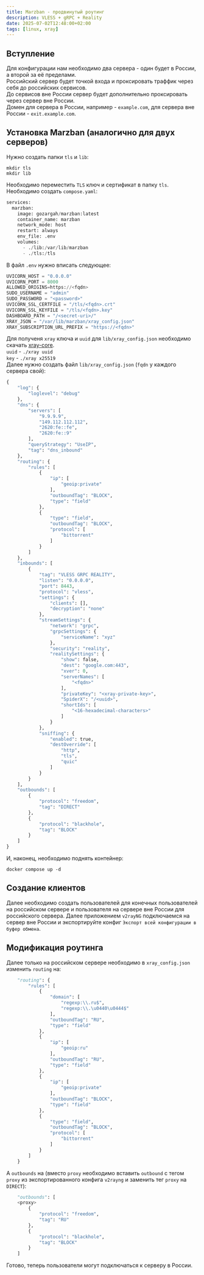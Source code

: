 ```yaml
---
title: Marzban - продвинутый роутинг
description: VLESS + gRPC + Reality
date: 2025-07-02T12:48:00+02:00
tags: [linux, xray]
---
```


## Вступление

Для конфигурации нам необходимо два сервера - один будет в России, а второй за её пределами.\
Российский сервер будет точкой входа и проксировать траффик через себя до российских сервисов.\
До сервисов вне России сервер будет дополнительно проксировать через сервер вне России.\
Домен для сервера в России, например - `example.com`, для сервера вне России - `exit.example.com`.

## Установка Marzban (аналогично для двух серверов)

Нужно создать папки `tls` и `lib`:
```shell
mkdir tls
mkdir lib
```
Необходимо переместить `TLS` ключ и сертификат в папку `tls`.\
Необходимо создать `compose.yaml`:
```python
services:
  marzban:
    image: gozargah/marzban:latest
    container_name: marzban
    network_mode: host
    restart: always
    env_file: .env
    volumes:
      - ./lib:/var/lib/marzban
      - ./tls:/tls
```

В файл `.env` нужно вписать следующее:
```python
UVICORN_HOST = "0.0.0.0"
UVICORN_PORT = 8000
ALLOWED_ORIGINS=https://<fqdn>
SUDO_USERNAME = "admin"
SUDO_PASSWORD = "<password>"
UVICORN_SSL_CERTFILE = "/tls/<fqdn>.crt"
UVICORN_SSL_KEYFILE = "/tls/<fqdn>.key"
DASHBOARD_PATH = "/<secret-uri>/"
XRAY_JSON = "/var/lib/marzban/xray_config.json"
XRAY_SUBSCRIPTION_URL_PREFIX = "https://<fqdn>"
```

Для полученя `xray` ключа и `uuid` для `lib/xray_config.json` необходимо скачать [xray-core](https://github.com/XTLS/Xray-core/releases/).\
`uuid` - `./xray uuid`\
`key` - `./xray x25519`\
Далее нужно создать файл `lib/xray_config.json` (`fqdn` у каждого сервера свой):
```python
{
    "log": {
        "loglevel": "debug"
    },
    "dns": {
        "servers": [
            "9.9.9.9",
            "149.112.112.112",
            "2620:fe::fe",
            "2620:fe::9"
        ],
        "queryStrategy": "UseIP",
        "tag": "dns_inbound"
    },
    "routing": {
        "rules": [
            {
                "ip": [
                    "geoip:private"
                ],
                "outboundTag": "BLOCK",
                "type": "field"
            },
            {
                "type": "field",
                "outboundTag": "BLOCK",
                "protocol": [
                    "bittorrent"
                ]
            }
        ]
    },
    "inbounds": [
        {
            "tag": "VLESS GRPC REALITY",
            "listen": "0.0.0.0",
            "port": 8443,
            "protocol": "vless",
            "settings": {
                "clients": [],
                "decryption": "none"
            },
            "streamSettings": {
                "network": "grpc",
                "grpcSettings": {
                    "serviceName": "xyz"
                },
                "security": "reality",
                "realitySettings": {
                    "show": false,
                    "dest": "google.com:443",
                    "xver": 0,
                    "serverNames": [
                        "<fqdn>"
                    ],
                    "privateKey": "<xray-private-key>",
                    "SpiderX": "/<uuid>",
                    "shortIds": [
                        "<16-hexadecimal-characters>"
                    ]
                }
            },
            "sniffing": {
                "enabled": true,
                "destOverride": [
                    "http",
                    "tls",
                    "quic"
                ]
            }
        }
    ],
    "outbounds": [
        {
            "protocol": "freedom",
            "tag": "DIRECT"
        },
        {
            "protocol": "blackhole",
            "tag": "BLOCK"
        }
    ]
}
```

И, наконец, необходимо поднять контейнер:

```shell
docker compose up -d
```

## Создание клиентов

Далее необходимо создать пользователей для конечных пользователей на российском сервере
и пользователя на сервере вне России для российского сервера.
Далее приложением `v2rayNG` подключаемся на сервер вне России и экспортируйте конфиг
`Экспорт всей конфигурации в буфер обмена`.

## Модификация роутинга

Далее только на российском сервере необходимо в `xray_config.json` изменить `routing` на:

```python
    "routing": {
        "rules": [
            {
                "domain": [
                    "regexp:\\.ru$",
                    "regexp:\\.\u0440\u0444$"
                ],
                "outboundTag": "RU",
                "type": "field"
            },
            {
                "ip": [
                    "geoip:ru"
                ],
                "outboundTag": "RU",
                "type": "field"
            },
            {
                "ip": [
                    "geoip:private"
                ],
                "outboundTag": "BLOCK",
                "type": "field"
            },
            {
                "type": "field",
                "outboundTag": "BLOCK",
                "protocol": [
                    "bittorrent"
                ]
            }
        ]
    }
```

А `outbounds` на (вместо `proxy` необходимо вставить `outbound` с тегом `proxy` из экспортированного конфига `v2rayng` и заменить тег `proxy` на `DIRECT`):

```python
    "outbounds": [
	<proxy>
        {
            "protocol": "freedom",
            "tag": "RU"
        },
        {
            "protocol": "blackhole",
            "tag": "BLOCK"
        }
    ]

```

Готово, теперь пользователи могут подключаться к серверу в России.
